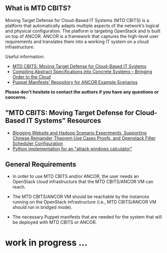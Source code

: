 ## What is MTD CBITS?
Moving Target Defense for Cloud-Based IT Systems (MTD CBITS) is a platform that 
automatically adapts multiple aspects of the network’s logical and physical configuration. 
The platform is targeting OpenStack and is built on top of ANCOR. 
ANCOR is a framework that captures the high-level user requirements and translates them into 
a working IT system on a cloud infrastructure. 

Useful information:
- [MTD CBITS: Moving Target Defense for Cloud-Based IT Systems](http://people.cs.ksu.edu/~sdeloach/publications/Conference/esorics17_cbits.pdf)
- [Compiling Abstract Specifications into Concrete Systems – Bringing Order to the Cloud](https://www.usenix.org/conference/lisa14/conference-program/presentation/unruh)
- [Puppet Manifests' Repository for ANCOR Example Scenarios](https://github.com/arguslab/ancor-puppet)

**Please don't hesitate to contact the authors if you have any questions or concerns.**

## "MTD CBITS: Moving Target Defense for Cloud-Based IT Systems" Resources
- [Blogging Website and Hadoop Scenario Experiments, Supporting Chinese Remainder Theorem Use Cases Proofs, and Openstack Filter Scheduler Configuration](https://github.com/arguslab/ancor/blob/master/supplementary-material/additional-resources.pdf)
- [Python implementation for an "attack windows calculator"](https://github.com/arguslab/ancor/tree/master/supplementary-material/attack-windows-calculator)


## General Requirements
- In order to use MTD CBITS and/or ANCOR, the user needs an OpenStack cloud infrastructure that the MTD CBITS/ANCOR VM can reach.

- The MTD CBITS/ANCOR VM should be reachable by the instances running on the OpenStack infrastructure (i.e., MTD CBITS/ANCOR VM should run in bridged mode).

- The necessary Puppet manifests that are needed for the system that will be deployed with MTD CBITS or ANCOR.

# work in progress ...
